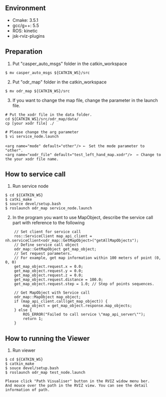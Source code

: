 ## Environment
- Cmake: 3.5.1
- gcc/g++: 5.5
- ROS: kinetic
- jsk-rviz-plugins

## Preparation
1. Put "casper_auto_msgs" folder in the catkin_workspace
```
$ mv casper_auto_msgs ${CATKIN_WS}/src
```

2. Put "odr_map" folder in the catkin_workspace
```
$ mv odr_map ${CATKIN_WS}/src
```

3. If you want to change the map file, change the parameter in the launch file.
```
# Put the xodr file in the data folder.
cd ${CATKIN_WS}/src/odr_map/data/
cp [your xodr file] ./

# Please change the arg parameter
$ vi service_node.launch

<arg name="mode" default="other"/> ←　Set the mode parameter to "other".
<arg name="xodr_file" default="test_left_hand_map.xodr"/>  ← Change to the your xodr file name.

```

## How to service call
1. Run service node
```
$ cd ${CATKIN_WS}
$ catki_make
$ source devel/setup.bash
$ roslaunch odr_map service_node.launch
```

2. In the program you want to use MapObject, describe the service call part with reference to the following
```
    // Set client for service call
    ros::ServiceClient map_api_client = nh.serviceClient<odr_map::GetMapObject>("getAllMapObjects");
    // Define service call object
    odr_map::GetMapObject get_map_object;
    // Set request parameters.
    // For example, get map information within 100 meters of point (0, 0, 0)
    get_map_object.request.x = 0.0;
    get_map_object.request.y = 0.0;
    get_map_object.request.z = 0.0;
    get_map_object.request.distance = 100.0;
    get_map_object.request.step = 1.0; // Step of points sequences.

    // Get MapObject with Service call
    odr_map::MapObject map_object;
    if (map_api_client.call(get_map_object)) {
        map_object = get_map_object.response.map_objects;
    } else {
        ROS_ERROR("Failed to call service \"map_api_server\"");
        return 1;
    }

```

## How to running the Viewer

1. Run viewer
```
$ cd ${CATKIN_WS}
$ catkin_make
$ souce devel/setup.bash
$ roslaunch odr_map test_node.launch

Please click "Path Visualiser" button in the RVIZ widow menu ber.
And mouce over the path in the RVIZ view. You can see the detail information of path.
```
